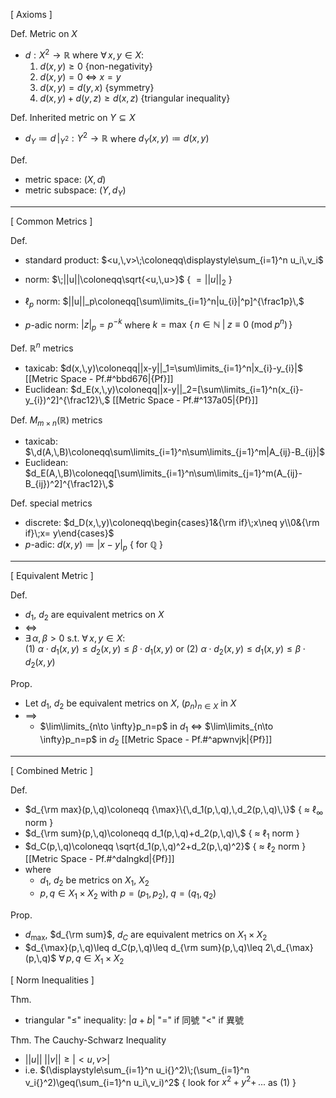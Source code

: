 
\[ Axioms ]

Def. Metric on $X$
- $d:X^2\to\mathbb{R}$  where  $\forall\,x,\,y\in X$:
	1. $d(x,\,y)\geq0$               {non-negativity}
	2. $d(x,\,y)=0$ $\iff$ $x=y$
	3. $d(x,\,y)=d(y,\,x)$          {symmetry}
	4. $d(x,\,y)+d(y,\,z)\geq d(x,\,z)$  {triangular inequality}

Def. Inherited metric on $Y\subseteq X$
- $d_Y\coloneqq d\,|{_{Y^2}}:Y^2\to \mathbb{R}$  where  $d_Y(x,\,y)\coloneqq d(x,\,y)$

Def.
- metric space:  $(X,\,d)$
- metric subspace:  $(Y,\,d_Y)$

---

\[ Common Metrics ]

Def. 
- standard product:  $<u,\,v>\;\coloneqq\displaystyle\sum_{i=1}^n u_i\,v_i$
- norm:  $\;||u||\coloneqq\sqrt{<u,\,u>}$               { $=||u||_2$ }
	
- $\ell_p$ norm:  $||u||_p\coloneqq[\sum\limits_{i=1}^n|u_{i}|^p]^{\frac1p}\,$ 
- $p$-adic norm:  $|z|_{p}=p^{-k}$  where  $k=\max\,\{\,n\in \mathbb{N}\;|\;z\equiv 0\;(\text{mod}\; p^n)\,\}$


Def. $\mathbb{R}^n$ metrics
- taxicab:    $d(x,\,y)\coloneqq||x-y||_1=\sum\limits_{i=1}^n|x_{i}-y_{i}|$       [[Metric Space - Pf.#^bbd676|{Pf}]]
- Euclidean:  $d_E(x,\,y)\coloneqq||x-y||_2=[\sum\limits_{i=1}^n(x_{i}-y_{i})^2]^{\frac12}\,$  [[Metric Space - Pf.#^137a05|{Pf}]]

Def. $M_{m\times n}(\mathbb{R})$ metrics
- taxicab:    $\,d(A,\,B)\coloneqq\sum\limits_{i=1}^n\sum\limits_{j=1}^m|A_{ij}-B_{ij}|$
- Euclidean:  $d_E(A,\,B)\coloneqq[\sum\limits_{i=1}^n\sum\limits_{j=1}^m(A_{ij}-B_{ij})^2]^{\frac12}\,$

Def. special metrics
- discrete:   $d_D(x,\,y)\coloneqq\begin{cases}1&{\rm if}\;x\neq y\\0&{\rm if}\;x= y\end{cases}$
- $p$-adic:     $d(x,\,y)\coloneqq|x-y|_p$       { for $\mathbb{Q}$ }

---

\[ Equivalent Metric ]

Def. 
- $d_1$, $d_2$ are equivalent metrics on $X$
- $\iff$
- $\exists\,\alpha,\,\beta> 0$  s.t. $\forall\,x,\,y\in X$:  
   (1) $\alpha\cdot d_1(x,\,y)\leq d_2(x,\,y)\leq \beta\cdot d_1(x,\,y)$
       or
   (2) $\alpha\cdot d_2(x,\,y)\leq d_1(x,\,y)\leq \beta\cdot d_2(x,\,y)$

Prop.
- Let $d_1$, $d_2$ be equivalent metrics on $X$,  $(p_n)_{n\in X}$ in $X$
- $\implies$
	- $\lim\limits_{n\to \infty}p_n=p$ in $d_1$ $\iff$ $\lim\limits_{n\to \infty}p_n=p$ in $d_2$  [[Metric Space - Pf.#^apwnvjk|{Pf}]]

---

\[ Combined Metric ]

Def. 
- $d_{\rm max}(p,\,q)\coloneqq {\max}\{\,d_1(p,\,q),\,d_2(p,\,q)\,\}$   { $\approx$ $\ell_\infty$ norm }
- $d_{\rm sum}(p,\,q)\coloneqq d_1(p,\,q)+d_2(p,\,q)\,$        { $\approx$ $\ell_1$ norm }
- $d_C(p,\,q)\coloneqq \sqrt{d_1(p,\,q)^2+d_2(p,\,q)^2}$      { $\approx$ $\ell_2$ norm }  [[Metric Space - Pf.#^dalngkd|{Pf}]]
- where
	- $d_1$, $d_2$ be metrics on $X_1$, $X_2$
	- $p,\,q\in X_1\times X_2$  with  $p=(p_1,\,p_2)$, $q=(q_1,\,q_2)$

Prop.
- $d_{\max}$, $d_{\rm sum}$, $d_C$ are equivalent metrics on $X_1\times X_2$
- $d_{\max}(p,\,q)\leq d_C(p,\,q)\leq d_{\rm sum}(p,\,q)\leq 2\,d_{\max}(p,\,q)$  $\forall\,p,\,q\in X_1\times X_2$


\[ Norm Inequalities ]

Thm.
- triangular "$\leq$" inequality:  $|a+b|$ "$=$" if 同號
                                     "$<$" if 異號

Thm. The Cauchy-Schwarz Inequality
- $||u||\;||v||\geq|<u,\,v>|$
- i.e. $(\displaystyle\sum_{i=1}^n u_i{}^2)\;(\sum_{i=1}^n v_i{}^2)\geq(\sum_{i=1}^n u_i\,v_i)^2$    { look for $x^2+y^2+\,...$ as (1) }
